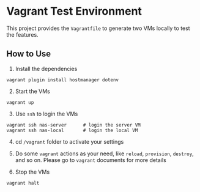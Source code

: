 Vagrant Test Environment
===================================================

This project provides the `Vagrantfile` to generate two VMs locally to test the features.

How to Use
---------------------------------------------------
1. Install the dependencies
```
vagrant plugin install hostmanager dotenv
```

2. Start the VMs
```
vagrant up
```

3. Use `ssh` to login the VMs
```
vagrant ssh nas-server      # login the server VM
vagrant ssh nas-local       # login the local VM
```

4. cd `/vagrant` folder to activate your settings

5. Do some `vagrant` actions as your need, like `reload`, `provision`, `destroy`, and so on.
Please go to `vagrant` documents for more details

6. Stop the VMs
```
vagrant halt
```
